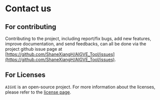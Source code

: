 # Contact us

<!-- ## For investors and sponsors

Interested investors and sponsors may contact [Xinhao Xiang via email](mailto:xhxiang@ucdavis.edu). -->

## For contributing

Contributing to the project, including report/fix bugs, add new features, improve documentation, and send feedbacks,
can all be done via the project github issue page at [https://github.com/ShaneXiangH/AIGVE_Tool/issues](https://github.com/ShaneXiangH/AIGVE_Tool/issues).

## For Licenses

`AIGVE` is an open-source project. For more information about the licenses, please refer to the [license page](license.md).